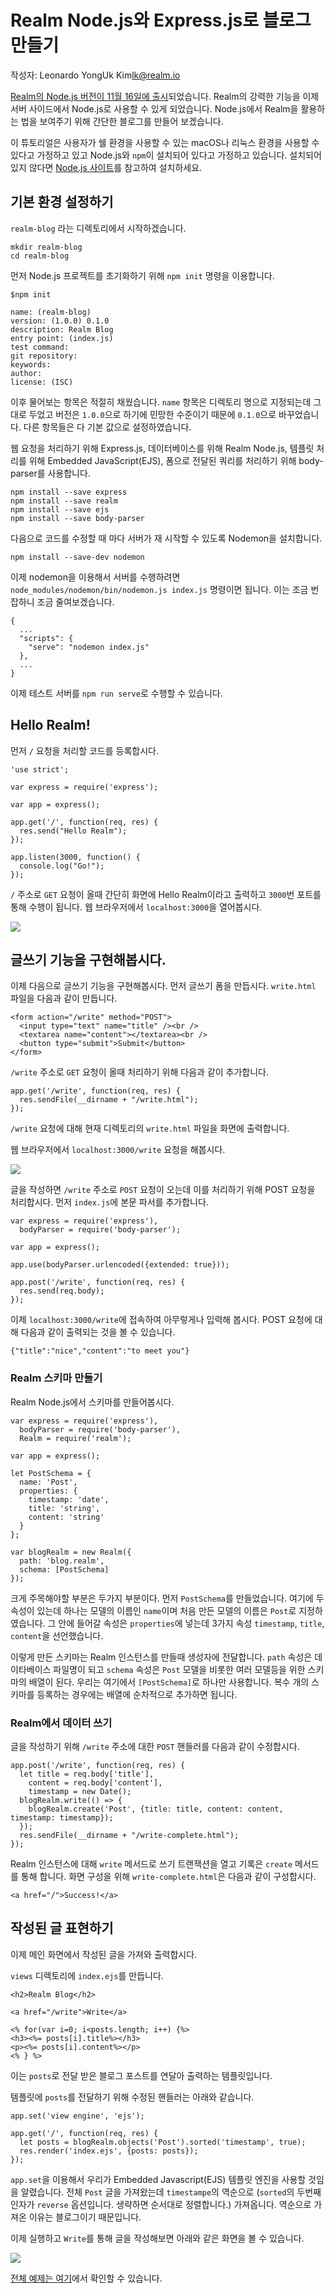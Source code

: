 # Realm Node.js와 Express.js로 블로그 만들기

작성자: Leonardo YongUk Kim<lk@realm.io>

[Realm의 Node.js 버전이 11월 16일에 출시](https://realm.io/jp/news/first-object-database-realm-node-js-server/)되었습니다. Realm의 강력한 기능을 이제 서버 사이드에서 Node.js로 사용할 수 있게 되었습니다. Node.js에서 Realm을 활용하는 법을 보여주기 위해 간단한 블로그를 만들어 보겠습니다.

이 튜토리얼은 사용자가 쉘 환경을 사용할 수 있는 macOS나 리눅스 환경을 사용할 수 있다고 가정하고 있고 Node.js와 `npm`이 설치되어 있다고 가정하고 있습니다. 설치되어 있지 않다면 [Node.js 사이트](https://nodejs.org/ja/)를 참고하여 설치하세요.

## 기본 환경 설정하기

`realm-blog` 라는 디렉토리에서 시작하겠습니다.

```
mkdir realm-blog
cd realm-blog
```

먼저 Node.js 프로젝트를 초기화하기 위해 `npm init` 명령을 이용합니다.

```
$npm init
```

```
name: (realm-blog)
version: (1.0.0) 0.1.0
description: Realm Blog
entry point: (index.js)
test command:
git repository:
keywords:
author:
license: (ISC)
```

이후 물어보는 항목은 적절히 채웠습니다. `name` 항목은 디렉토리 명으로 지정되는데 그대로 두었고 버전은 `1.0.0`으로 하기에 민망한 수준이기 때문에 `0.1.0`으로 바꾸었습니다. 다른 항목들은 다 기본 값으로 설정하였습니다.

웹 요청을 처리하기 위해 Express.js, 데이터베이스를 위해 Realm Node.js, 템플릿 처리를 위해 Embedded JavaScript(EJS), 폼으로 전달된 쿼리를 처리하기 위해 body-parser를 사용합니다.

```
npm install --save express
npm install --save realm
npm install --save ejs
npm install --save body-parser
```

다음으로 코드를 수정할 때 마다 서버가 재 시작할 수 있도록 Nodemon을 설치합니다.

```
npm install --save-dev nodemon
```

이제 nodemon을 이용해서 서버를 수행하려면 `node_modules/nodemon/bin/nodemon.js index.js` 명령이면 됩니다. 이는 조금 번잡하니 조금 줄여보겠습니다.

```
{
  ...
  "scripts": {
    "serve": "nodemon index.js"
  },
  ...
}
```

이제 테스트 서버를 `npm run serve`로 수행할 수 있습니다.

## Hello Realm!

먼저 `/` 요청을 처리할 코드를 등록합시다.

```
'use strict';

var express = require('express');

var app = express();

app.get('/', function(req, res) {
  res.send("Hello Realm");
});

app.listen(3000, function() {
  console.log("Go!");
});
```

`/` 주소로 `GET` 요청이 올때 간단히 화면에 Hello Realm이라고 출력하고 `3000`번 포트를 통해 수행이 됩니다. 웹 브라우저에서 `localhost:3000`을 열어봅시다.

![](hello-realm.png)

## 글쓰기 기능을 구현해봅시다.

이제 다음으로 글쓰기 기능을 구현해봅시다. 먼저 글쓰기 폼을 만듭시다. `write.html` 파일을 다음과 같이 만듭니다.

```
<form action="/write" method="POST">
  <input type="text" name="title" /><br />
  <textarea name="content"></textarea><br />
  <button type="submit">Submit</button>
</form>
```

`/write` 주소로 `GET` 요청이 올때 처리하기 위해 다음과 같이 추가합니다.

```
app.get('/write', function(req, res) {
  res.sendFile(__dirname + "/write.html");
});
```

`/write` 요청에 대해 현재 디렉토리의 `write.html` 파일을 화면에 출력합니다.

웹 브라우저에서 `localhost:3000/write` 요청을 해봅시다.

![](write.png)

글을 작성하면 `/write` 주소로 `POST` 요청이 오는데 이를 처리하기 위해 POST 요청을 처리합시다. 먼저 `index.js`에 본문 파서를 추가합니다.

```
var express = require('express'),
  bodyParser = require('body-parser');

var app = express();

app.use(bodyParser.urlencoded({extended: true}));

app.post('/write', function(req, res) {
  res.send(req.body);
});
```

이제 `localhost:3000/write`에 접속하여 아무렇게나 입력해 봅시다. POST 요청에 대해 다음과 같이 출력되는 것을 볼 수 있습니다.

```
{"title":"nice","content":"to meet you"}
```

### Realm 스키마 만들기

Realm Node.js에서 스키마를 만들어봅시다.

```
var express = require('express'),
  bodyParser = require('body-parser'),
  Realm = require('realm');

var app = express();

let PostSchema = {
  name: 'Post',
  properties: {
    timestamp: 'date',
    title: 'string',
    content: 'string'
  }
};

var blogRealm = new Realm({
  path: 'blog.realm',
  schema: [PostSchema]
});
```

크게 주목해야할 부분은 두가지 부분이다. 먼저 `PostSchema`를 만들었습니다. 여기에 두 속성이 있는데 하나는 모델의 이름인 `name`이며 처음 만든 모델의 이름은 `Post`로 지정하였습니다. 그 안에 들어갈 속성은 `properties`에 넣는데 3가지 속성 `timestamp`, `title`, `content`을 선언했습니다.

이렇게 만든 스키마는 Realm 인스턴스를 만들때 생성자에 전달합니다. `path` 속성은 데이타베이스 파일명이 되고 `schema` 속성은 `Post` 모델을 비롯한 여러 모델등을 위한 스키마의 배열이 된다. 우리는 여기에서 `[PostSchema]`로 하나만 사용합니다. 복수 개의 스키마를 등록하는 경우에는 배열에 순차적으로 추가하면 됩니다.

### Realm에서 데이터 쓰기

글을 작성하기 위해 `/write` 주소에 대한 `POST` 핸들러를 다음과 같이 수정합시다.

```
app.post('/write', function(req, res) {
  let title = req.body['title'],
    content = req.body['content'],
    timestamp = new Date();
  blogRealm.write(() => {
    blogRealm.create('Post', {title: title, content: content, timestamp: timestamp});
  });
  res.sendFile(__dirname + "/write-complete.html");
});
```

Realm 인스턴스에 대해 `write` 메서드로 쓰기 트랜잭션을 열고 기록은 `create` 메서드를 통해 합니다. 화면 구성을 위해 `write-complete.html`은 다음과 같이 구성합시다.

```
<a href="/">Success!</a>
```

## 작성된 글 표현하기

이제 메인 화면에서 작성된 글을 가져와 출력합시다.

`views` 디렉토리에 `index.ejs`를 만듭니다.

```
<h2>Realm Blog</h2>

<a href="/write">Write</a>

<% for(var i=0; i<posts.length; i++) {%>
<h3><%= posts[i].title%></h3>
<p><%= posts[i].content%></p>
<% } %>
```

이는 `posts`로 전달 받은 블로그 포스트를 연달아 출력하는 템플릿입니다.

템플릿에 `posts`를 전달하기 위해 수정된 핸들러는 아래와 같습니다.

```
app.set('view engine', 'ejs');

app.get('/', function(req, res) {
  let posts = blogRealm.objects('Post').sorted('timestamp', true);
  res.render('index.ejs', {posts: posts});
});
```

`app.set`을 이용해서 우리가 Embedded Javascript(EJS) 템플릿 엔진을 사용할 것임을 알렸습니다. 전체 `Post` 글을 가져왔는데 `timestampe`의 역순으로 (`sorted`의 두번째 인자가 `reverse` 옵션입니다. 생략하면 순서대로 정렬합니다.) 가져옵니다. 역순으로 가져온 이유는 블로그이기 때문입니다.

이제 실행하고 `Write`를 통해 글을 작성해보면 아래와 같은 화면을 볼 수 있습니다.

![](complete.png)

[전체 예제는 여기](https://github.com/dalinaum/realm-blog)에서 확인할 수 있습니다.
